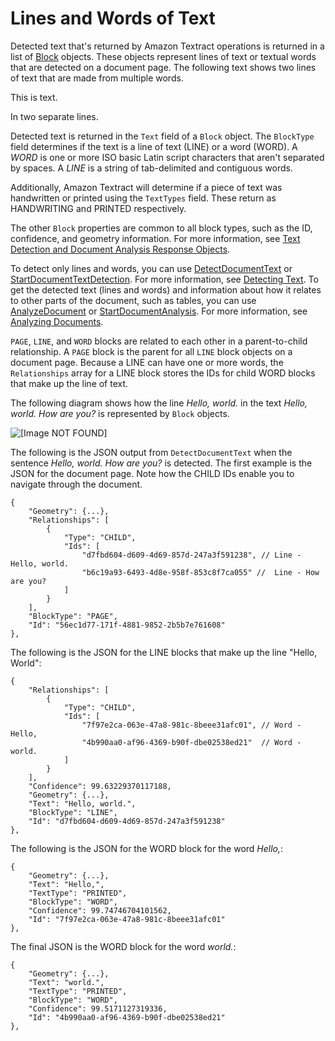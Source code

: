 # Lines and Words of Text<a name="how-it-works-lines-words"></a>

Detected text that's returned by Amazon Textract operations is returned in a list of [Block](API_Block.md) objects\. These objects represent lines of text or textual words that are detected on a document page\. The following text shows two lines of text that are made from multiple words\.

This is text\.

In two separate lines\.

Detected text is returned in the `Text` field of a `Block` object\. The `BlockType` field determines if the text is a line of text \(LINE\) or a word \(WORD\)\. A *WORD* is one or more ISO basic Latin script characters that aren't separated by spaces\. A *LINE* is a string of tab\-delimited and contiguous words\.

 Additionally, Amazon Textract will determine if a piece of text was handwritten or printed using the `TextTypes` field\. These return as HANDWRITING and PRINTED respectively\. 

The other `Block` properties are common to all block types, such as the ID, confidence, and geometry information\. For more information, see [Text Detection and Document Analysis Response Objects](how-it-works-document-layout.md)\. 

To detect only lines and words, you can use [DetectDocumentText](API_DetectDocumentText.md) or [StartDocumentTextDetection](API_StartDocumentTextDetection.md)\. For more information, see [Detecting Text](how-it-works-detecting.md)\. To get the detected text \(lines and words\) and information about how it relates to other parts of the document, such as tables, you can use [AnalyzeDocument](API_AnalyzeDocument.md) or [StartDocumentAnalysis](API_StartDocumentAnalysis.md)\. For more information, see [Analyzing Documents](how-it-works-analyzing.md)\.

`PAGE`, `LINE`, and `WORD` blocks are related to each other in a parent\-to\-child relationship\. A `PAGE` block is the parent for all `LINE` block objects on a document page\. Because a LINE can have one or more words, the `Relationships` array for a LINE block stores the IDs for child WORD blocks that make up the line of text\. 

The following diagram shows how the line *Hello, world\.* in the text *Hello, world\. How are you?* is represented by `Block` objects\. 

![\[Image NOT FOUND\]](http://docs.aws.amazon.com/textract/latest/dg/images/hieroglyph-text-detection.png)



The following is the JSON output from `DetectDocumentText` when the sentence *Hello, world\. How are you?* is detected\. The first example is the JSON for the document page\. Note how the CHILD IDs enable you to navigate through the document\.

```
{
    "Geometry": {...}, 
    "Relationships": [
        {
            "Type": "CHILD", 
            "Ids": [
                "d7fbd604-d609-4d69-857d-247a3f591238", // Line - Hello, world.
                "b6c19a93-6493-4d8e-958f-853c8f7ca055" //  Line - How are you?
            ]
        }
    ], 
    "BlockType": "PAGE", 
    "Id": "56ec1d77-171f-4881-9852-2b5b7e761608"
},
```

The following is the JSON for the LINE blocks that make up the line "Hello, World": 

```
{
    "Relationships": [
        {
            "Type": "CHILD", 
            "Ids": [
                "7f97e2ca-063e-47a8-981c-8beee31afc01", // Word - Hello,
                "4b990aa0-af96-4369-b90f-dbe02538ed21"  // Word - world.
            ]
        }
    ], 
    "Confidence": 99.63229370117188, 
    "Geometry": {...}, 
    "Text": "Hello, world.", 
    "BlockType": "LINE", 
    "Id": "d7fbd604-d609-4d69-857d-247a3f591238"
},
```

The following is the JSON for the WORD block for the word *Hello,*: 

```
{
    "Geometry": {...}, 
    "Text": "Hello,", 
    "TextType": "PRINTED",
    "BlockType": "WORD", 
    "Confidence": 99.74746704101562, 
    "Id": "7f97e2ca-063e-47a8-981c-8beee31afc01"
},
```

The final JSON is the WORD block for the word *world\.*:

```
{
    "Geometry": {...}, 
    "Text": "world.",
    "TextType": "PRINTED",
    "BlockType": "WORD", 
    "Confidence": 99.5171127319336, 
    "Id": "4b990aa0-af96-4369-b90f-dbe02538ed21"
},
```